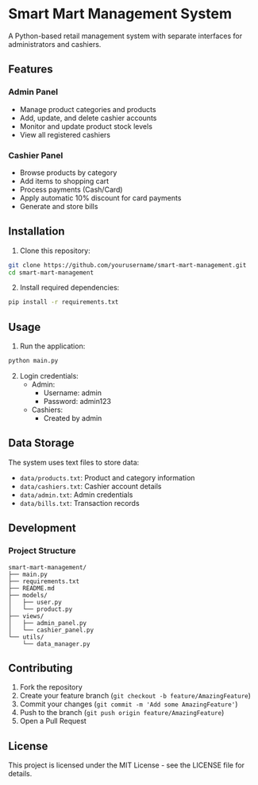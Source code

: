 # Smart Mart Management System

A Python-based retail management system with separate interfaces for administrators and cashiers.

## Features

### Admin Panel
- Manage product categories and products
- Add, update, and delete cashier accounts
- Monitor and update product stock levels
- View all registered cashiers

### Cashier Panel
- Browse products by category
- Add items to shopping cart
- Process payments (Cash/Card)
- Apply automatic 10% discount for card payments
- Generate and store bills

## Installation

1. Clone this repository:
```bash
git clone https://github.com/yourusername/smart-mart-management.git
cd smart-mart-management
```

2. Install required dependencies:
```bash
pip install -r requirements.txt
```

## Usage

1. Run the application:
```bash
python main.py
```

2. Login credentials:
   - Admin:
     - Username: admin
     - Password: admin123
   - Cashiers:
     - Created by admin

## Data Storage

The system uses text files to store data:
- `data/products.txt`: Product and category information
- `data/cashiers.txt`: Cashier account details
- `data/admin.txt`: Admin credentials
- `data/bills.txt`: Transaction records

## Development

### Project Structure
```
smart-mart-management/
├── main.py
├── requirements.txt
├── README.md
├── models/
│   ├── user.py
│   └── product.py
├── views/
│   ├── admin_panel.py
│   └── cashier_panel.py
└── utils/
    └── data_manager.py
```

## Contributing

1. Fork the repository
2. Create your feature branch (`git checkout -b feature/AmazingFeature`)
3. Commit your changes (`git commit -m 'Add some AmazingFeature'`)
4. Push to the branch (`git push origin feature/AmazingFeature`)
5. Open a Pull Request

## License

This project is licensed under the MIT License - see the LICENSE file for details. 